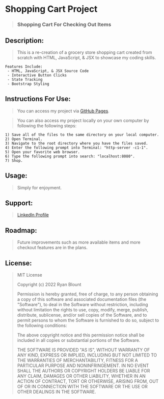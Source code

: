 # Shopping Cart Project
> ### Shopping Cart For Checking Out Items

<!-- ![Shopping Cart Project](Images/Shopping-Cart-Image.png "Shopping Cart Project") -->
<!-- <img src="Images/Shopping-Cart-Image.png" alt="Shopping Cart Project" width="1000" height="600"> -->

## Description:
> This is a re-creation of a grocery store shopping cart created from scratch with HTML, JavaScript, & JSX to showcase my coding skills.

    Features Include:
     - HTML, JavaScript, & JSX Source Code
     - Interactive Button Clicks
     - State Tracking
     - Bootstrap Styling
   
## Instructions For Use:
> You can access my project via [GitHub Pages](https://ryanblount-2.github.io/shopping-cart-project/).

> You can also access my project locally on your own computer by following the following steps:    

    1) Save all of the files to the same directory on your local computer.
    2) Open Terminal.
    3) Navigate to the root directory where you have the files saved.
    4) Enter the following prompt into Terminal: "http-server -c1-1".
    5) Open your favorite web browser.
    6) Type the following prompt into search: "localhost:8080".
    7) Shop.

## Usage:
> Simply for enjoyment.

## Support: 
> [LinkedIn Profile](https://linkedin.com/in/ryanblount2)  

## Roadmap:
> Future improvements such as more available items and more checkout features are in the plans.

## License:
> MIT License
>
> Copyright (c) 2022 Ryan Blount
>
> Permission is hereby granted, free of charge, to any person obtaining a copy
> of this software and associated documentation files (the "Software"), to deal
> in the Software without restriction, including without limitation the rights
> to use, copy, modify, merge, publish, distribute, sublicense, and/or sell
> copies of the Software, and to permit persons to whom the Software is
> furnished to do so, subject to the following conditions:
>
> The above copyright notice and this permission notice shall be included in all
> copies or substantial portions of the Software.
>
> THE SOFTWARE IS PROVIDED "AS IS", WITHOUT WARRANTY OF ANY KIND, EXPRESS OR
> IMPLIED, INCLUDING BUT NOT LIMITED TO THE WARRANTIES OF MERCHANTABILITY,
> FITNESS FOR A PARTICULAR PURPOSE AND NONINFRINGEMENT. IN NO EVENT SHALL THE
> AUTHORS OR COPYRIGHT HOLDERS BE LIABLE FOR ANY CLAIM, DAMAGES OR OTHER
> LIABILITY, WHETHER IN AN ACTION OF CONTRACT, TORT OR OTHERWISE, ARISING FROM,
> OUT OF OR IN CONNECTION WITH THE SOFTWARE OR THE USE OR OTHER DEALINGS IN THE
> SOFTWARE.
